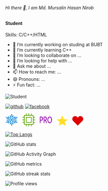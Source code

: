 
###### Hi there 👋, I am Md. Mursalin Hasan Nirob
#### Student

Skills: C/C++/HTML

- 🔭 I’m currently working on studing at BUBT
- 🌱 I’m currently learning C++
- 👯 I’m looking to collaborate on ...
- 🤔 I’m looking for help with ...
- 💬 Ask me about ...
- 📫 How to reach me: ...
- 😄 Pronouns: ...
- ⚡ Fun fact: ...


![Student](https://arturssmirnovs.github.io/github-profile-readme-generator/images/banner.png)






[<img src='https://cdn.jsdelivr.net/npm/simple-icons@3.0.1/icons/github.svg' alt='github' height='40'>](https://github.com/https://github.com/mursalin49)  [<img src='https://cdn.jsdelivr.net/npm/simple-icons@3.0.1/icons/facebook.svg' alt='facebook' height='40'>](https://www.facebook.com/https://www.facebook.com/md.mursalin.hasan.nirob2/friends)  

<a href='https://archiveprogram.github.com/'><img src='https://raw.githubusercontent.com/acervenky/animated-github-badges/master/assets/acbadge.gif' width='40' height='40'></a> <a href='https://docs.github.com/en/developers'><img src='https://raw.githubusercontent.com/acervenky/animated-github-badges/master/assets/devbadge.gif' width='40' height='40'></a> <a href='https://github.com/pricing'><img src='https://raw.githubusercontent.com/acervenky/animated-github-badges/master/assets/pro.gif' width='40' height='40'></a> <a href='https://stars.github.com/'><img src='https://raw.githubusercontent.com/acervenky/animated-github-badges/master/assets/starbadge.gif' width='35' height='35'></a> <a href='https://docs.github.com/en/github/supporting-the-open-source-community-with-github-sponsors'><img src='https://raw.githubusercontent.com/acervenky/animated-github-badges/master/assets/sponsorbadge.gif' width='35' height='35'></a> 

[![Top Langs](https://github-readme-stats.vercel.app/api/top-langs/?username=https://github.com/mursalin49)](https://github.com/anuraghazra/github-readme-stats)

![GitHub stats](https://github-readme-stats.vercel.app/api?username=https://github.com/mursalin49&show_icons=true)  

![GitHub Activity Graph](https://activity-graph.herokuapp.com/graph?username=https://github.com/mursalin49)  

![GitHub metrics](https://metrics.lecoq.io/https://github.com/mursalin49)  

![GitHub streak stats](https://github-readme-streak-stats.herokuapp.com/?user=https://github.com/mursalin49)  

![Profile views](https://gpvc.arturio.dev/https://github.com/mursalin49)  
